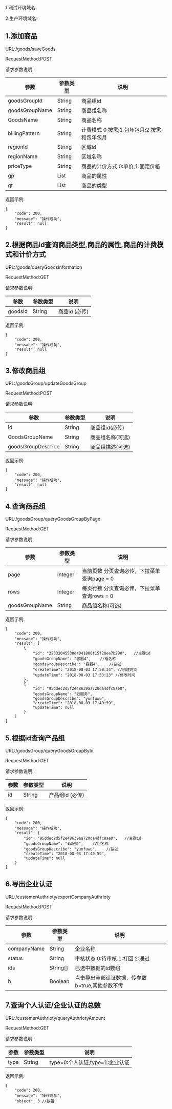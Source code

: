 1.测试环境域名:

2.生产环境域名:

1.添加商品
------------------------------------
URL:/goods/saveGoods

RequestMethod:POST

请求参数说明:

|参数|参数类型|说明|
|---|---------|----|
|goodsGroupId|String|商品组id|
|goodsGroupName|String|商品组名称|
|GoodsName|String|商品名称|
|billingPattern|String|计费模式 0:按需;1:包年包月;2:按需和包年包月|
|regionId|String|区域id|
|regionName|String|区域名称|
|priceType|String|商品的计价方式 0:单价;1:固定价格|
|gp|List<String>|商品的属性|
|gt|List<String>|商品的类型|

返回示例:
```
{
    "code": 200,
    "message": "操作成功",
    "result": null
}
```

2.根据商品id查询商品类型,商品的属性,商品的计费模式和计价方式
------------------------------------
URL:/goods/queryGoodsInformation

RequestMethod:GET

请求参数说明:

|参数|参数类型|说明|
|---|---------|----|
|goodsId|String|商品id (必传)|

返回示例:
```
{
    "code": 200,
    "message": "操作成功",
    "result": null
}
```

3.修改商品组
------------------------------------
URL:/goodsGroup/updateGoodsGroup

RequestMethod:POST

请求参数说明:

|参数|参数类型|说明|
|---|---------|----|
|id|String|商品组id(必传)|
|GoodsGroupName|String|商品组名称(可选)|
|goodsGroupDescribe|String|商品组描述(可选)|

返回示例:
```
{
    "code": 200,
    "message": "操作成功",
    "result": null
}
```

4.查询商品组
------------------------------------
URL:/goodsGroup/queryGoodsGroupByPage

RequestMethod:GET

请求参数说明:

|参数|参数类型|说明|
|---|---------|----|
|page|Integer|当前页数 分页查询必传，下拉菜单查询page = 0|
|rows|Integer|每页行数 分页查询必传，下拉菜单查询rows = 0|
|goodsGroupName|String|商品组名称(可选)|

返回示例:
```
{
    "code": 200,
    "message": "操作成功",
    "result": [
        {
            "id": "22332045538d4041806f15f28ee7b290",   //主键id
            "goodsGroupName": "容器4",    //组名称
            "goodsGroupDescribe": "容器4",    //描述
            "createTime": "2018-08-03 17:50:34", //创建时间
            "updateTime": "2018-08-03 17:53:23" //修改时间
        },
        {
            "id": "95ddec2d5f2e48639aa720da4dfc8ae0",
            "goodsGroupName": "云服务",
            "goodsGroupDescribe": "yunfuwu",
            "createTime": "2018-08-03 17:49:59",
            "updateTime": null
        }
    ]
}
```

5.根据id查询产品组
------------------------------------
URL:/goodsGroup/queryGoodsGroupById

RequestMethod:GET

请求参数说明:

|参数|参数类型|说明|
|---|---------|----|
|id|String|产品组id (必传)|

返回示例:
```
{
    "code": 200,
    "message": "操作成功",
    "result": {
        "id": "95ddec2d5f2e48639aa720da4dfc8ae0",   //主键id
        "goodsGroupName": "云服务",    //组名称
        "goodsGroupDescribe": "yunfuwu",    //描述
        "createTime": "2018-08-03 17:49:59",
        "updateTime": null
    }
}
```

6.导出企业认证
------------------------------------
URL:/customerAuthrioty/exportCompanyAuthrioty

RequestMethod:POST

请求参数说明:

|参数|参数类型|说明|
|---|---------|----|
|companyName|String|企业名称|
|status|String|审核状态 0:待审核  1:打回  2:通过|
|ids|String[]|已选中数据的id数组|
|b|Boolean|点击导出全部认证数据，传参数b=true,其他参数不传|

7.查询个人认证/企业认证的总数
------------------------------------
URL:/customerAuthrioty/queryAuthriotyAmount

RequestMethod:GET

请求参数说明:

|参数|参数类型|说明|
|---|---------|----|
|type|String|type=0:个人认证;type=1:企业认证|

返回示例:
```
{
    "code": 200,
    "message": "操作成功",
    "object": 3 //数量
```